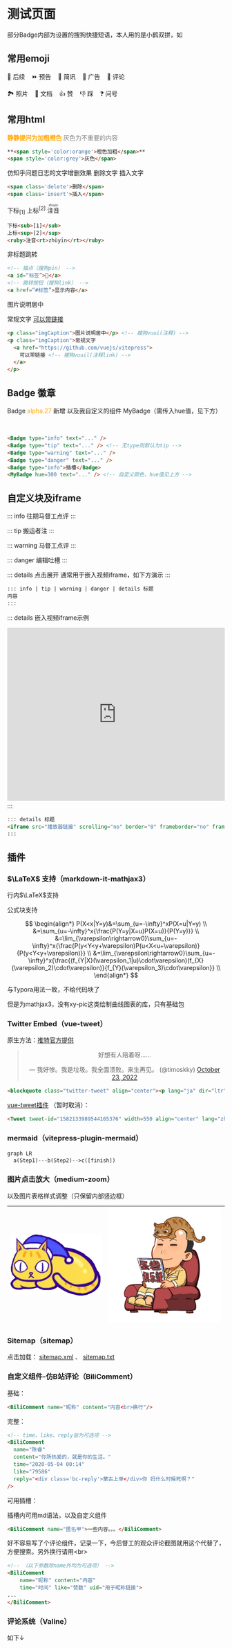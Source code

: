 # 测试页面

部分Badge内部为设置的搜狗快捷短语，本人用的是小鹤双拼，如<Badge type="info" text="hvvh(徽章)" />

<!-- 测试img标签，之前一直会报错 -->
<!-- <img src="https://i0.hdslb.com/bfs/album/63ff2c96f5098419d122e063378b711411c62cfb.png" referrerpolicy="no-referrer"/> -->

<!-- <LineChartx /> -->
<!-- <linechart :chartData="{labels: ['January', 'February', 'March', 'April', 'May', 'June', 'July'],datasets: [{label: 'Data One',backgroundColor: '#f87979',data: [40, 39, 10, 40, 39, 80, 40]}]}" :chartOptions="{responsive: true,maintainAspectRatio: false}"/> -->

<!-- <Demo /> -->

<!-- <CalendarHeatmap :values="[{ date: '2018-9-22', count: 6 },{ date: '2018-9-23', count: 7 },{ date: '2018-9-24', count: 8 }]" dark-mode/> -->

## 常用emoji

🔄 后续<Badge type="info" text="hzxu" />&nbsp;&nbsp;&nbsp;
⏩ 预告<Badge type="info" text="kkjb" />&nbsp;&nbsp;&nbsp;
🔘 简讯<Badge type="info" text="jmxy" />&nbsp;&nbsp;&nbsp;
📰 广告<Badge type="info" text="bcvi" />&nbsp;&nbsp;&nbsp;
💬 评论<Badge type="info" text="pkly" />

🏞️ 照片<Badge type="info" text="vcpm" />&nbsp;&nbsp;&nbsp;
📄 文档<Badge type="info" text="wfdh" />&nbsp;&nbsp;&nbsp;
👍 赞<Badge type="info" text="zj" />&nbsp;&nbsp;&nbsp;
👎 踩<Badge type="info" text="cd" />&nbsp;&nbsp;&nbsp;
❓ 问号<Badge type="info" text="wh" />

## 常用html

**<span style='color:orange'>静静提问为加粗橙色</span>** <MyBadge hue=30 text="jkjk" />
<span style='color:grey'>灰色为不重要的内容</span><Badge type='info' text="grey" />

```html
**<span style='color:orange'>橙色加粗</span>**
<span style='color:grey'>灰色</span>
```

仿知乎问题日志的文字增删效果
<span class='delete'>删除文字</span><MyBadge hue=0 text="delete" />
<span class='insert'>插入文字</span><MyBadge hue=80 text="insert" />

```html
<span class='delete'>删除</span>
<span class='insert'>插入</span>
```

下标<sub>[1]</sub>  上标<sup>[2]</sup>  <ruby>注音<rt>zhùyīn</rt></ruby> 

```html
下标<sub>[1]</sub>
上标<sup>[2]</sup>
<ruby>注音<rt>zhùyīn</rt></ruby> 
```

非标题跳转

```html
<!-- 锚点（搜狗pin） -->
<a id=“标签”>📌</a>
<!-- 跳转按钮（搜狗link） -->
<a href=“#标签”>显示内容</a>
```

<p class="imgCaption">图片说明居中<Badge type="info" text="vuui" /></p>

<p class="imgCaption">常规文字 <a href="https://github.com/vuejs/vitepress">可以带链接</a><Badge type="info" text="vuuil" /></p>

```html
<p class="imgCaption">图片说明居中</p> <!-- 搜狗vuui(注释) -->
<p class="imgCaption">常规文字 
  <a href="https://github.com/vuejs/vitepress">
    可以带链接 <!-- 搜狗vuuil(注释link) -->
  </a>
</p>
```

## Badge 徽章 <MyBadge hue=300 text="二级标题样式不同" />

Badge <Badge type="info"><span style='color:orange'>alpha.27</span> 新增</Badge>
以及我自定义的组件 MyBadge（需传入hue值，见下方）<Badge type="info" text="hvvh" /><MyBadge hue=150 text="hvvhx" />

<Badge type="info" text="info" />
<Badge type="tip" text="tip" />
<Badge type="warning" text="warning" />
<Badge type="danger" text="danger" />
<Badge type="info" text="插槽" />
<br>

<MyBadge hue=0 text="0" /><MyBadge hue=10 text="10" /><MyBadge hue=20 text="20" /><MyBadge hue=30 text="30" /><MyBadge hue=40 text="40" /><MyBadge hue=50 text="50" /><MyBadge hue=60 text="60" /><MyBadge hue=70 text="70" /><MyBadge hue=80 text="80" /><MyBadge hue=90 text="90" />

<MyBadge hue=100 text="100" /><MyBadge hue=110 text="110" /><MyBadge hue=120 text="120" /><MyBadge hue=130 text="130" /><MyBadge hue=140 text="140" /><MyBadge hue=150 text="150" /><MyBadge hue=160 text="160" /><MyBadge hue=170 text="170" /><MyBadge hue=180 text="180" /><MyBadge hue=190 text="190" />

<MyBadge hue=200 text="200" /><MyBadge hue=210 text="210" /><MyBadge hue=220 text="220" /><MyBadge hue=230 text="230" /><MyBadge hue=240 text="240" /><MyBadge hue=250 text="250" /><MyBadge hue=260 text="260" /><MyBadge hue=270 text="270" /><MyBadge hue=280 text="280" /><MyBadge hue=290 text="290" />

<MyBadge hue=300 text="300" /><MyBadge hue=310 text="310" /><MyBadge hue=320 text="320" /><MyBadge hue=330 text="330" /><MyBadge hue=340 text="340" /><MyBadge hue=350 text="350" /><MyBadge hue=360 text="360" />

```html
<Badge type="info" text="..." />
<Badge type="tip" text="..." /> <!-- 无type则默认为tip -->
<Badge type="warning" text="..." />
<Badge type="danger" text="..." />
<Badge type="info">插槽</Badge>
<MyBadge hue=300 text="..." /> <!-- 自定义颜色，hue值见上方 -->
```

## 自定义块及iframe


::: info 往期马督工点评 <Badge type="info" text="info" />
:::

::: tip 搬运者注 <Badge type="tip" text="tip" />
:::

::: warning 马督工点评 <Badge type="warning" text="warning" /> <Badge type="warning" text="mdg(马督工)" />
:::

::: danger 编辑吐槽 <Badge type="danger" text="danger" /> <Badge type="danger" text="bmji(编辑)" />
:::

::: details 点击展开 <MyBadge hue=200 text="details" /> <MyBadge hue=200 text="bilibili" /> <MyBadge hue=200 text="youtube" />
通常用于嵌入视频iframe，如下方演示
:::

```markdown
::: info | tip | warning | danger | details 标题
内容
:::
```

::: details 嵌入视频iframe示例
<iframe src="https://player.bilibili.com/player.html?bvid=BV1st411L7ne&page=1&high_quality=1" scrolling="no" border="0" frameborder="no" framespacing="0" allowfullscreen="true" height=400 width=100%> </iframe>
:::

```html
::: details 标题
<iframe src="播放器链接" scrolling="no" border="0" frameborder="no" framespacing="0" allowfullscreen="true" height=400 width=100%> </iframe>
:::
```

## 插件

### $\LaTeX$ 支持（markdown-it-mathjax3）
行内$\LaTeX$支持

公式块支持

$$
\begin{align*}
P(X<x|Y=y)&=\sum_{u=-\infty}^xP(X=u|Y=y)   \\
          &=\sum_{u=-\infty}^x{\frac{P(Y=y|X=u)P(X=u)}{P(Y=y)}}   \\
          &=\lim_{\varepsilon\rightarrow0}\sum_{u=-\infty}^x{\frac{P(y<Y<y+\varepsilon)P(u<X<u+\varepsilon)}{P(y<Y<y+\varepsilon)}}   \\
          &=\lim_{\varepsilon\rightarrow0}\sum_{u=-\infty}^x{\frac{(f_{Y|X}(\varepsilon_1|u)\cdot\varepsilon)(f_{X}(\varepsilon_2)\cdot\varepsilon)}{f_{Y}(\varepsilon_3)\cdot\varepsilon}}   \\
\end{align*}
$$

与Typora用法一致，不给代码块了

但是为mathjax3，没有xy-pic这类绘制曲线图表的库，只有基础包

### Twitter Embed（vue-tweet）

原生方法：[推特官方提供](https://publish.twitter.com/#)

<blockquote class="twitter-tweet" align="center"><p lang="ja" dir="ltr">好想有人陪着呀……</p>&mdash; 我好惨。我是垃圾。我全面溃败。来生再见。 (@timoskky) <a href="https://twitter.com/timoskky/status/1584179519874682882?ref_src=twsrc%5Etfw">October 23, 2022</a></blockquote>

```html
<blockquote class="twitter-tweet" align="center"><p lang="ja" dir="ltr">好想有人陪着呀……</p>&mdash; 我好惨。我是垃圾。我全面溃败。来生再见。 (@timoskky) <a href="https://twitter.com/timoskky/status/1584179519874682882?ref_src=twsrc%5Etfw">October 23, 2022</a></blockquote>
```
[vue-tweet插件](https://github.com/DannyFeliz/vue-tweet) （暂时取消）：

<!-- <Tweet tweet-id="1582133989544165376" width=550 align="center" lang="zh-cn"/> -->

```html
<Tweet tweet-id="1582133989544165376" width=550 align="center" lang="zh-cn"/>
```
### mermaid（vitepress-plugin-mermaid）

```mermaid
graph LR
  a(Step1)---b(Step2)-->c([finish])
```

### 图片点击放大（medium-zoom）

以及图片表格样式调整（只保留内部竖边框）

| ![test](/eggroll-large.png) | ![test](/eggrollclub.png) |
| --------------------------- | ------------------------- |

### Sitemap（sitemap）

点击加载： [sitemap.xml](/sitemap.xml) 、 [sitemap.txt](/sitemap.txt)
### 自定义组件-仿B站评论（BiliComment）

基础：<Badge type="info" text="bcx" />

<BiliComment name="贰鼠" content="过去中国搞建设虽然也有通过无人区的铁路，但是绝大多数铁路至少有一端是人口稠密地区，这条敦格铁路的两端，敦煌19万人口，格尔木也只有20万人口出头，<br>为什么要为这两个小城市修一条直通的铁路呢？"/>

```html
<BiliComment name="昵称" content="内容<br>换行"/>
```

完整：<Badge type="info" text="bc" /> <Badge type="info" text="reply" />

<BiliComment name="陈睿" content="你所热爱的，就是你的生活。"  time="2020-05-04 00:14" like="79586" reply="<div class='bc-reply'>蒙古上单</div>你 妈什么时候死啊？"/>

```html
<!-- time、like、reply皆为可选项 -->
<BiliComment
  name="陈睿"
  content="你所热爱的，就是你的生活。"
  time="2020-05-04 00:14"
  like="79586"
  reply="<div class='bc-reply'>蒙古上单</div>你 妈什么时候死啊？"
/>
```

可用插槽：<Badge type="info" text="bcs (bc-slot)" />

<BiliComment name="匿名甲">

插槽内可用md语法，以及自定义组件<Badge type="info" text="slot" />
```html
<BiliComment name="匿名甲">一些内容。。。</BiliComment>
```

</BiliComment>

<BiliComment name="贰鼠（可点击）" time="2022-10-16 00:32" like="114514" uid="22245854" reply="<div class='bc-reply'>贰鼠二号</div>头像背景颜色是用散列函数根据用户名随机生成的，所以一个id只对应一个颜色<div class='bc-reply'>贰鼠三号</div>1. 添加了回复功能，如此<br>2. 添加了可选参数uid，用于点击昵称跳转链接，见上方<br>3. 添加了插槽功能，能在里面用md语法了，见下方">

好不容易写了个评论组件，记录一下，今后督工的观众评论截图就用这个代替了，方便搜索。另外换行请用\<br\>

</BiliComment>

<BiliComment name="匿名贰鼠" content="若为匿名则头像为noface">

```html
<!-- （以下参数除name外均为可选项） -->
<BiliComment 
    name="昵称" content="内容" 
    time="时间" like="赞数" uid="用于昵称链接">
...
</BiliComment>
```

</BiliComment>

### 评论系统（Valine）

如下↓